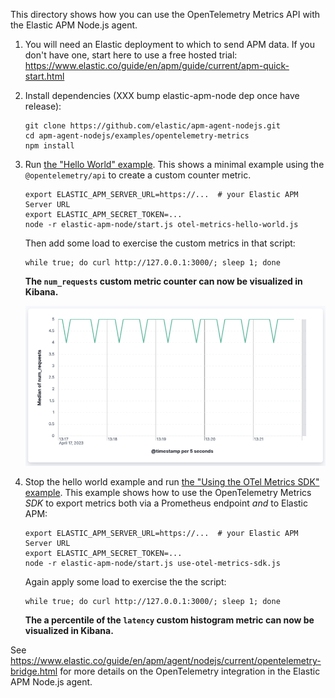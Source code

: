 This directory shows how you can use the OpenTelemetry Metrics API with the Elastic APM Node.js agent.

1. You will need an Elastic deployment to which to send APM data.
   If you don't have one, start here to use a free hosted trial:
   https://www.elastic.co/guide/en/apm/guide/current/apm-quick-start.html

2. Install dependencies (XXX bump elastic-apm-node dep once have release):

    ```
    git clone https://github.com/elastic/apm-agent-nodejs.git
    cd apm-agent-nodejs/examples/opentelemetry-metrics
    npm install
    ```

3. Run [the "Hello World" example](./otel-metrics-hello-world.js). This shows
   a minimal example using the `@opentelemetry/api` to create a custom counter
   metric.

    ```
    export ELASTIC_APM_SERVER_URL=https://...  # your Elastic APM Server URL
    export ELASTIC_APM_SECRET_TOKEN=...
    node -r elastic-apm-node/start.js otel-metrics-hello-world.js
    ```

    Then add some load to exercise the custom metrics in that script:

    ```
    while true; do curl http://127.0.0.1:3000/; sleep 1; done
    ```

    **The `num_requests` custom metric counter can now be visualized in Kibana.**

    ![A chart of num_requests](./num_requests-chart.png)

5. Stop the hello world example and run [the "Using the OTel Metrics SDK" example](./use-otel-metrics-sdk.js).
   This example shows how to use the OpenTelemetry Metrics *SDK* to export metrics
   both via a Prometheus endpoint *and* to Elastic APM:

    ```
    export ELASTIC_APM_SERVER_URL=https://...  # your Elastic APM Server URL
    export ELASTIC_APM_SECRET_TOKEN=...
    node -r elastic-apm-node/start.js use-otel-metrics-sdk.js
    ```

    Again apply some load to exercise the the script:

    ```
    while true; do curl http://127.0.0.1:3000/; sleep 1; done
    ```

    **The a percentile of the `latency` custom histogram metric can now be visualized in Kibana.**


See https://www.elastic.co/guide/en/apm/agent/nodejs/current/opentelemetry-bridge.html
for more details on the OpenTelemetry integration in the Elastic APM Node.js agent.
